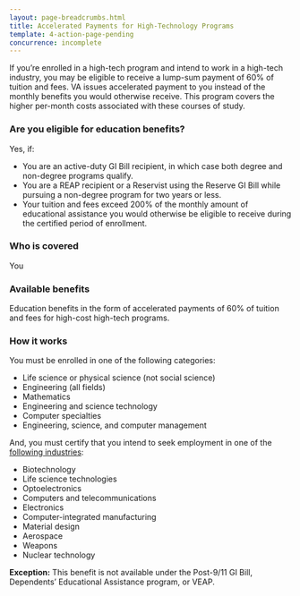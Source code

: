 ```yaml
---
layout: page-breadcrumbs.html
title: Accelerated Payments for High-Technology Programs
template: 4-action-page-pending
concurrence: incomplete
---
```


If you’re enrolled in a high-tech program and intend to work in a high-tech industry, you may be eligible to receive a lump-sum payment of 60% of tuition and fees. VA issues accelerated payment to you instead of the monthly benefits you would otherwise receive. This program covers the higher per-month costs associated with these courses of study.

<div class="call-out" markdown="1">

### Are you eligible for education benefits?
Yes, if:

-	You are an active-duty GI Bill recipient, in which case both degree and non-degree programs qualify.
-	You are a REAP recipient or a Reservist using the Reserve GI Bill while pursuing a non-degree program for two years or less.
-	Your tuition and fees exceed 200% of the monthly amount of educational assistance you would otherwise be eligible to receive during the certified period of enrollment.

### Who is covered
You
</div>

### Available benefits

Education benefits in the form of accelerated payments of 60% of tuition and fees for high-cost high-tech programs.

### How it works

You must be enrolled in one of the following categories:

-	Life science or physical science (not social science)
-	Engineering (all fields)
-	Mathematics
-	Engineering and science technology
-	Computer specialties
-	Engineering, science, and computer management

And, you must certify that you intend to seek employment in one of the [following industries](http://www.gpo.gov/fdsys/granule/USCODE-2011-title38/USCODE-2011-title38-partIII-chap30-subchapII-sec3014A):

- Biotechnology
- Life science technologies
- Optoelectronics
- Computers and telecommunications
- Electronics
- Computer-integrated manufacturing
- Material design
- Aerospace
- Weapons
- Nuclear technology

**Exception:** This benefit is not available under the Post-9/11 GI Bill, Dependents’ Educational Assistance program, or VEAP.
